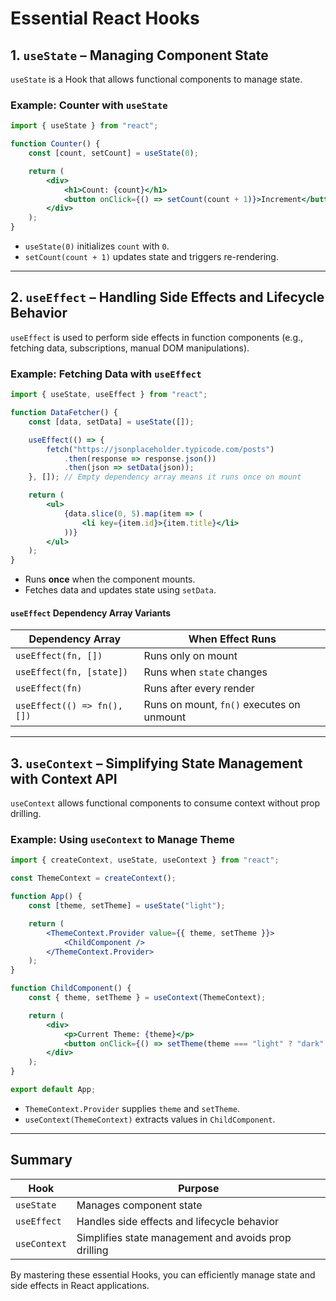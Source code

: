 # Essential React Hooks

## 1. `useState` – Managing Component State
`useState` is a Hook that allows functional components to manage state.

### **Example: Counter with `useState`**
```jsx
import { useState } from "react";

function Counter() {
    const [count, setCount] = useState(0);

    return (
        <div>
            <h1>Count: {count}</h1>
            <button onClick={() => setCount(count + 1)}>Increment</button>
        </div>
    );
}
```
- `useState(0)` initializes `count` with `0`.
- `setCount(count + 1)` updates state and triggers re-rendering.

---

## 2. `useEffect` – Handling Side Effects and Lifecycle Behavior
`useEffect` is used to perform side effects in function components (e.g., fetching data, subscriptions, manual DOM manipulations).

### **Example: Fetching Data with `useEffect`**
```jsx
import { useState, useEffect } from "react";

function DataFetcher() {
    const [data, setData] = useState([]);

    useEffect(() => {
        fetch("https://jsonplaceholder.typicode.com/posts")
            .then(response => response.json())
            .then(json => setData(json));
    }, []); // Empty dependency array means it runs once on mount

    return (
        <ul>
            {data.slice(0, 5).map(item => (
                <li key={item.id}>{item.title}</li>
            ))}
        </ul>
    );
}
```
- Runs **once** when the component mounts.
- Fetches data and updates state using `setData`.

#### **`useEffect` Dependency Array Variants**
| Dependency Array | When Effect Runs |
|-----------------|----------------|
| `useEffect(fn, [])` | Runs only on mount |
| `useEffect(fn, [state])` | Runs when `state` changes |
| `useEffect(fn)` | Runs after every render |
| `useEffect(() => fn(), [])` | Runs on mount, `fn()` executes on unmount |

---

## 3. `useContext` – Simplifying State Management with Context API
`useContext` allows functional components to consume context without prop drilling.

### **Example: Using `useContext` to Manage Theme**
```jsx
import { createContext, useState, useContext } from "react";

const ThemeContext = createContext();

function App() {
    const [theme, setTheme] = useState("light");

    return (
        <ThemeContext.Provider value={{ theme, setTheme }}>
            <ChildComponent />
        </ThemeContext.Provider>
    );
}

function ChildComponent() {
    const { theme, setTheme } = useContext(ThemeContext);

    return (
        <div>
            <p>Current Theme: {theme}</p>
            <button onClick={() => setTheme(theme === "light" ? "dark" : "light")}>Toggle Theme</button>
        </div>
    );
}

export default App;
```
- `ThemeContext.Provider` supplies `theme` and `setTheme`.
- `useContext(ThemeContext)` extracts values in `ChildComponent`.

---

## Summary
| Hook | Purpose |
|------|---------|
| `useState` | Manages component state |
| `useEffect` | Handles side effects and lifecycle behavior |
| `useContext` | Simplifies state management and avoids prop drilling |

By mastering these essential Hooks, you can efficiently manage state and side effects in React applications.

